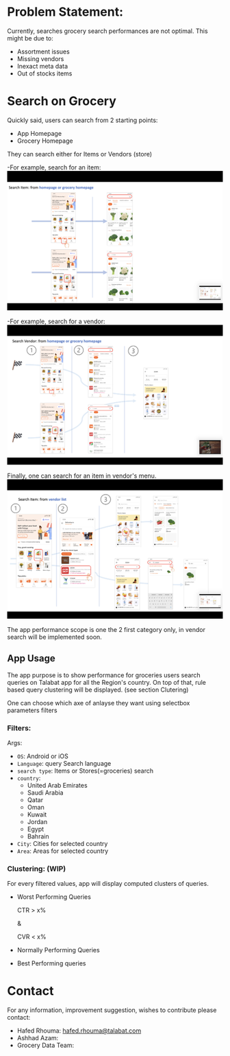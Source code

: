 # Problem Statement:

Currently, searches grocery search performances are not optimal. This might be due to:

* Assortment issues
* Missing vendors
* Inexact meta data 
* Out of stocks items

# Search on Grocery

Quickly said, users can search from 2 starting points:

* App Homepage
* Grocery Homepage

They can search either for Items or Vendors (store)

-For example, search for an item: 
![alt text](../img/ppt4.png)

-For example, search for a vendor: 
![alt text](../img/ppt2.png)


Finally, one can search for an item in vendor's menu.
![alt text](../img/ppt5.png)


The app performance scope is one the 2 first category only, in vendor search will be implemented soon.

## App Usage

The app purpose is to show performance for groceries users search queries on Talabat app for all the Region's country.
On top of that, rule based query clustering will be displayed. (see section Clutering)

One can choose which axe of anlayse they want using selectbox parameters filters


### Filters:

Args:

* ```OS```: Android or iOS
* ```Language```: query Search language
* ```search type```: Items or Stores(=groceries) search
* ```country```: 
    * United Arab Emirates
    * Saudi Arabia
    * Qatar
    * Oman
    * Kuwait
    * Jordan
    * Egypt
    * Bahrain
* ```City```: Cities for selected country
* ```Area```: Areas for selected country

### Clustering: (WIP)

For every filtered values, app will display computed clusters of queries.


* Worst Performing Queries

    CTR > x% 
    
    &
    
    CVR < x%

* Normally Performing Queries 

* Best Performing queries


    

# Contact

For any information, improvement suggestion, wishes to contribute please contact:

- Hafed Rhouma: hafed.rhouma@talabat.com
- Ashhad Azam: 
- Grocery Data Team: 